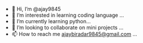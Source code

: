 - 👋 Hi, I’m @ajay9845
- 👀 I’m interested in learning coding language ...
- 🌱 I’m currently learning python...
- 💞️ I’m looking to collaborate on mini projects ...
- 📫 How to reach me ajaybiradar9845@gmail.com ...

<!---
ajay9845/ajay9845 is a ✨ special ✨ repository because its `README.md` (this file) appears on your GitHub profile.
You can click the Preview link to take a look at your changes.
--->
